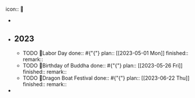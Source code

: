 icon:: 🔆

-
- ## 2023
	- TODO 🔆Labor Day
	  done:: #{"{"}
	  plan:: [[2023-05-01 Mon]] 
	  finished::
	  remark::
	- TODO 🔆Birthday of Buddha
	  done:: #{"{"}
	  plan:: [[2023-05-26 Fri]] 
	  finished::
	  remark::
	- TODO 🔆Dragon Boat Festival
	  done:: #{"{"}
	  plan:: [[2023-06-22 Thu]] 
	  finished::
	  remark::
-